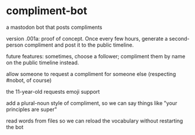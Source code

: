 # compliment-bot
a mastodon bot that posts compliments

version .001a: proof of concept. Once every few hours, generate a second-person
compliment and post it to the public timeline.

future features:
sometimes, choose a follower; compliment them by name on the public timeline
  instead.

allow someone to request a compliment for someone else (respecting #nobot,
  of course)

the 11-year-old requests emoji support

add a plural-noun style of compliment, so we can say things like "your
  principles are super"

read words from files so we can reload the vocabulary without restarting
    the bot
